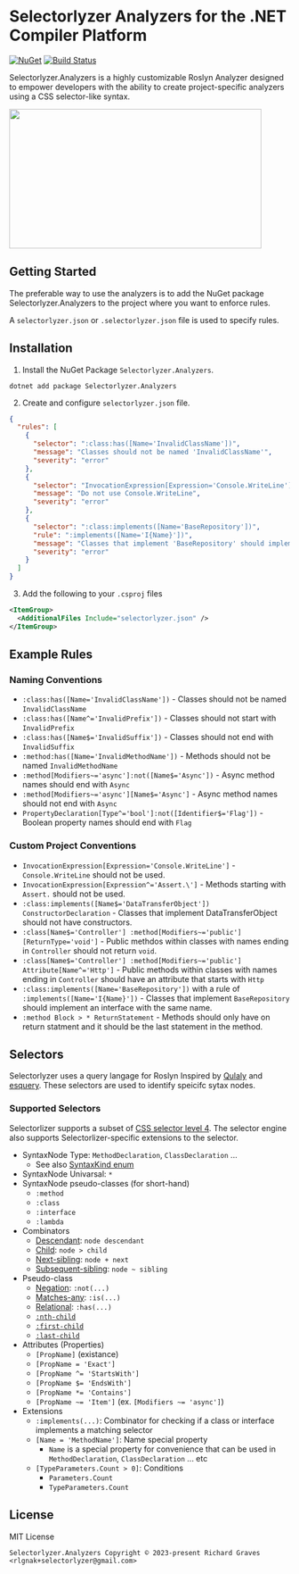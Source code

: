 # Selectorlyzer Analyzers for the .NET Compiler Platform

[![NuGet](https://img.shields.io/nuget/v/Selectorlyzer.Analyzers.svg)](https://www.nuget.org/packages/Selectorlyzer.Analyzers)
[![Build Status](https://github.com/rlgnak/Selectorlyzer.Analyzers/actions/workflows/dotnet.yml/badge.svg)](https://github.com/rlgnak/Selectorlyzer.Analyzers/actions/workflows/dotnet.yml)

Selectorlyzer.Analyzers is a highly customizable Roslyn Analyzer designed to empower developers with the ability to create project-specific analyzers using a CSS selector-like syntax.

<img src="https://github.com/rlgnak/Selectorlyzer.Analyzers/assets/1643317/a56e8fef-1e42-47b4-acbf-7be884f91d6f" width="453" height="250">

## Getting Started

The preferable way to use the analyzers is to add the NuGet package Selectorlyzer.Analyzers to the project where you want to enforce rules.

A `selectorlyzer.json` or `.selectorlyzer.json` file is used to specify rules. 

## Installation

1. Install the NuGet Package `Selectorlyzer.Analyzers`.

```console
dotnet add package Selectorlyzer.Analyzers
```

2. Create and configure `selectorlyzer.json` file.

```json
{
  "rules": [
    {
      "selector": ":class:has([Name='InvalidClassName'])",
      "message": "Classes should not be named 'InvalidClassName'",
      "severity": "error"
    },
    {
      "selector": "InvocationExpression[Expression='Console.WriteLine']",
      "message": "Do not use Console.WriteLine",
      "severity": "error"
    },
    {
      "selector": ":class:implements([Name='BaseRepository'])",
      "rule": ":implements([Name='I{Name}'])",
      "message": "Classes that implement 'BaseRepository' should implement an interface with the same name.",
      "severity": "error"
    }
  ]
}
```

3. Add the following to your `.csproj` files
```xml
<ItemGroup>
  <AdditionalFiles Include="selectorlyzer.json" />
</ItemGroup>
```

## Example Rules

### Naming Conventions

* `:class:has([Name='InvalidClassName'])` - Classes should not be named `InvalidClassName`
* `:class:has([Name^='InvalidPrefix'])` - Classes should not start with `InvalidPrefix`
* `:class:has([Name$='InvalidSuffix'])` - Classes should not end with `InvalidSuffix`
* `:method:has([Name='InvalidMethodName'])` - Methods should not be named `InvalidMethodName`
* `:method[Modifiers~='async']:not([Name$='Async'])` - Async method names should end with `Async`
* `:method[Modifiers~='async'][Name$='Async']` - Async method names should not end with `Async`
* `PropertyDeclaration[Type^='bool']:not([Identifier$='Flag'])` - Boolean property names should end with `Flag`

### Custom Project Conventions

* `InvocationExpression[Expression='Console.WriteLine']` - `Console.WriteLine` should not be used.
* `InvocationExpression[Expression^='Assert.\']` - Methods starting with `Assert.` should not be used.
* `:class:implements([Name$='DataTransferObject']) ConstructorDeclaration` - Classes that implement DataTransferObject should not have constructors.
* `:class[Name$='Controller'] :method[Modifiers~='public'][ReturnType='void']` - Public methdos within classes with names ending in `Controller` should not return `void`.
* `:class[Name$='Controller'] :method[Modifiers~='public'] Attribute[Name^='Http']` - Public methods within classes with names ending in `Controller` should have an attribute that starts with `Http`
* `:class:implements([Name='BaseRepository'])` with a rule of `:implements([Name='I{Name}'])` - Classes that implement `BaseRepository` should implement an interface with the same name.
* `:method Block > * ReturnStatement` - Methods should only have on return statment and it should be the last statement in the method.


## Selectors 

Selectorlyzer uses a query langage for Roslyn Inspired by [Qulaly](https://github.com/mayuki/Qulaly) and [esquery](https://github.com/estools/esquery). These selectors are used to identify speicifc sytax nodes.

### Supported Selectors

Selectorlizer supports a subset of [CSS selector level 4](https://www.w3.org/TR/selectors-4/). The selector engine also supports Selectorlizer-specific extensions to the selector.

- SyntaxNode Type: `MethodDeclaration`, `ClassDeclaration` ... 
    - See also [SyntaxKind enum](https://docs.microsoft.com/en-us/dotnet/api/microsoft.codeanalysis.csharp.syntaxkind?view=roslyn-dotnet)
- SyntaxNode Univarsal: `*`
- SyntaxNode pseudo-classes (for short-hand)
    - `:method`
    - `:class`
    - `:interface`
    - `:lambda`
- Combinators
    - [Descendant](https://www.w3.org/TR/selectors-4/#descendant-combinators): `node descendant`
    - [Child](https://www.w3.org/TR/selectors-4/#child-combinators): `node > child`
    - [Next-sibling](https://www.w3.org/TR/selectors-4/#adjacent-sibling-combinators): `node + next`
    - [Subsequent-sibling](https://www.w3.org/TR/selectors-4/#general-sibling-combinators): `node ~ sibling`
- Pseudo-class
    - [Negation](https://www.w3.org/TR/selectors-4/#negation): `:not(...)`
    - [Matches-any](https://www.w3.org/TR/selectors-4/#matches): `:is(...)`
    - [Relational](https://www.w3.org/TR/selectors-4/#relational): `:has(...)`
    - [`:nth-child`](https://www.w3.org/TR/selectors-4/#the-nth-child-pseudo)
    - [`:first-child`](https://www.w3.org/TR/selectors-4/#the-first-child-pseudo)
    - [`:last-child`](https://www.w3.org/TR/selectors-4/#the-last-child-pseudo)
- Attributes (Properties)
    - `[PropName]` (existance)
    - `[PropName = 'Exact']`
    - `[PropName ^= 'StartsWith']`
    - `[PropName $= 'EndsWith']`
    - `[PropName *= 'Contains']`
    - `[PropName ~= 'Item']` (ex. `[Modifiers ~= 'async']`)
- Extensions
    - `:implements(...)`: Combinator for checking if a class or interface implements a matching selector
    - `[Name = 'MethodName']`: Name special property
        - `Name` is a special property for convenience that can be used in `MethodDeclaration`, `ClassDeclaration` ... etc
    - `[TypeParameters.Count > 0]`: Conditions
        - `Parameters.Count`
        - `TypeParameters.Count`

## License
MIT License
```
Selectorlyzer.Analyzers Copyright © 2023-present Richard Graves <rlgnak+selectorlyzer@gmail.com>
```